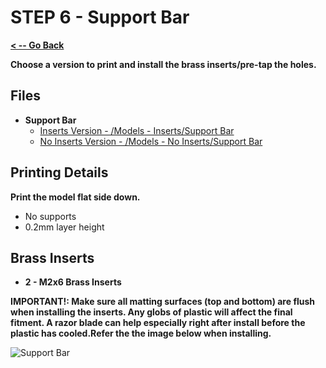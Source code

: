 # STEP 6 - Support Bar

**[< -- Go Back](../README.md)**

**Choose a version to print and install the brass inserts/pre-tap the holes.**

## Files

* **Support Bar**
	* [Inserts Version - /Models - Inserts/Support Bar](../Models%20-%20Inserts/Support%20Bar.3mf)
	* [No Inserts Version - /Models - No Inserts/Support Bar](../Models%20-%20No%20Inserts/Support%20Bar.3mf)

## Printing Details

**Print the model flat side down.**

* No supports
* 0.2mm layer height

## Brass Inserts

* **2 - M2x6 Brass Inserts**

**IMPORTANT!: Make sure all matting surfaces (top and bottom) are flush when installing the inserts. Any globs of plastic will affect the final fitment. A razor blade can help especially right after install before the plastic has cooled.Refer the the image below when installing.**

![Support Bar](../Images/Common/Support%20Bar.png "Support Bar")